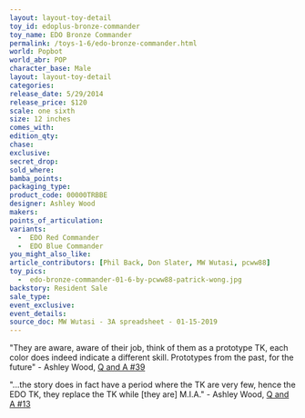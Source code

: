 ```yaml
---
layout: layout-toy-detail 
toy_id: edoplus-bronze-commander
toy_name: EDO Bronze Commander
permalink: /toys-1-6/edo-bronze-commander.html
world: Popbot
world_abr: POP
character_base: Male
layout: layout-toy-detail
categories: 
release_date: 5/29/2014
release_price: $120 
scale: one sixth
size: 12 inches
comes_with: 
edition_qty: 
chase: 
exclusive: 
secret_drop: 
sold_where: 
bamba_points: 
packaging_type: 
product_code: 00000TRBBE
designer: Ashley Wood
makers: 
points_of_articulation: 
variants: 
  -  EDO Red Commander
  -  EDO Blue Commander
you_might_also_like: 
article_contributors: [Phil Back, Don Slater, MW Wutasi, pcww88]
toy_pics: 
  -  edo-bronze-commander-01-6-by-pcww88-patrick-wong.jpg
backstory: Resident Sale
sale_type: 
event_exclusive: 
event_details: 
source_doc: MW Wutasi - 3A spreadsheet - 01-15-2019
---
```

"They are aware, aware of their job, think of them as a prototype TK, each color does indeed indicate a different skill. Prototypes from the past, for the future" - Ashley Wood, <a href="https://www.worldofthreea.com/threea-production-blog/qa39" target="_blank">Q and A #39</a> 

"...the story does in fact have a period where the TK are very few, hence the EDO TK, they replace the TK while [they are] M.I.A." - Ashley Wood, <a href="https://www.worldofthreea.com/threea-production-blog/qa13" target="_blank">Q and A #13</a> 